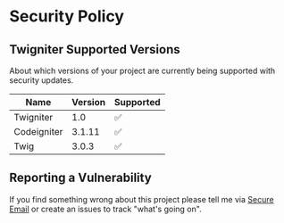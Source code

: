 # Security Policy

## Twigniter Supported Versions

About which versions of your project are currently being supported with security updates.

| Name         | Version | Supported          |
| ------------ | ------- | ------------------ |
| Twigniter    | 1.0     | :white_check_mark: |
| Codeigniter  | 3.1.11  | :white_check_mark: |
| Twig         | 3.0.3   | :white_check_mark: |

## Reporting a Vulnerability

If you find something wrong about this project
please tell me via [Secure Email](mailto:darkterminal@pm.me) or create an issues
to track "what's going on".
